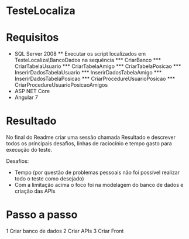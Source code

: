 # TesteLocaliza

# Requisitos

* SQL Server 2008
** Executar os script localizados em TesteLocaliza\BancoDados na sequência
*** CriarBanco
*** CriarTabelaUsuario
*** CriarTabelaAmigo
*** CriarTabelaPosicao
*** InserirDadosTabelaUsuario
*** InserirDadosTabelaAmigo
*** InserirDadosTabelaPosicao
*** CriarProcedureUsuarioPosicao
*** CriarProcedureUsuarioPosicaoAmigos
* ASP NET Core
* Angular 7

# Resultado
No final do Readme criar uma sessão chamada Resultado e descrever todos os príncipais desafios, linhas de raciocínio e tempo gasto para execução do teste. 

Desafios:

* Tempo (por questão de problemas pessoais não foi possível realizar todo o teste como desejado)
* Com a limitação acima o foco foi na modelagem do banco de dados e criação das APIs

# Passo a passo
1 Criar banco de dados
2 Criar APIs
3 Criar Front
